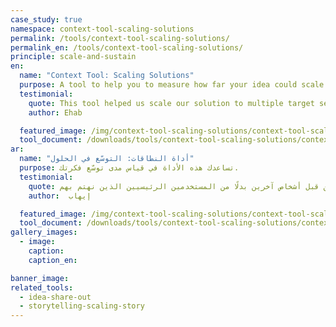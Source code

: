 ```yaml
---
case_study: true
namespace: context-tool-scaling-solutions
permalink: /tools/context-tool-scaling-solutions/
permalink_en: /tools/context-tool-scaling-solutions/
principle: scale-and-sustain
en:
  name: "Context Tool: Scaling Solutions"
  purpose: A tool to help you to measure how far your idea could scale.
  testimonial:
    quote: This tool helped us scale our solution to multiple target segments, explore who else might need it or be interested in it, and think of ways to make it useful for people who may be different from our main users.
    author: Ehab

  featured_image: /img/context-tool-scaling-solutions/context-tool-scaling-solutions-example-en.jpg
  tool_document: /downloads/tools/context-tool-scaling-solutions/context-tool-scaling-solutions-en.pdf
ar:
  name: "أداة النطاقات: التوسّع في الحلول"
  purpose: تساعدك هذه الأداة في قياس مدى توسّع فكرتك.
  testimonial:
    quote: ساعدتنا هذا الأداة في توسيع الحل الذي قدمناه ليشمل عدة فئات مستهدفة، واستكشاف الأشخاص الآخرين المحتاجين لهذا الحل أو المهتمين به، والتفكير في طرق أخرى لاستخدامه من قبل أشخاص آخرين بدلًا من المستخدمين الرئيسيين الذين نهتم بهم
    author:  إيهاب

  featured_image: /img/context-tool-scaling-solutions/context-tool-scaling-solutions-example-ar.jpg
  tool_document: /downloads/tools/context-tool-scaling-solutions/context-tool-scaling-solutions-ar.pdf
gallery_images:
  - image:
    caption:
    caption_en:

banner_image:
related_tools:
  - idea-share-out
  - storytelling-scaling-story
---
```

